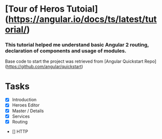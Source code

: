 # [Tour of Heros Tutoial] (https://angular.io/docs/ts/latest/tutorial/)

### This tutorial helped me understand basic Angular 2 routing, declaration of components and usage of modules. 

Base code to start the project was retrieved from [Angular Quickstart Repo] (https://github.com/angular/quickstart)

# Tasks
- [x] Introduction
- [x] Heroes Editor
- [x] Master / Details
- [x] Services
- [x] Routing
- [] HTTP
